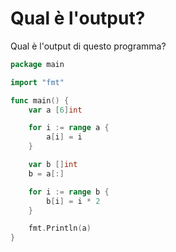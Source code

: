 # Qual è l'output?

Qual è l'output di questo programma?

```go
package main

import "fmt"

func main() {
	var a [6]int

	for i := range a {
		a[i] = i
	}

	var b []int
	b = a[:]

	for i := range b {
		b[i] = i * 2
	}

	fmt.Println(a)
}
```